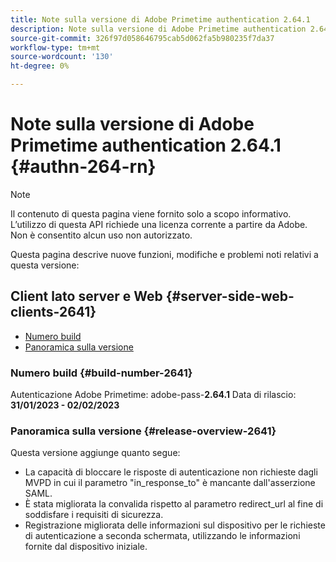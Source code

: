 ```yaml
---
title: Note sulla versione di Adobe Primetime authentication 2.64.1
description: Note sulla versione di Adobe Primetime authentication 2.64.1
source-git-commit: 326f97d058646795cab5d062fa5b980235f7da37
workflow-type: tm+mt
source-wordcount: '130'
ht-degree: 0%

---
```



# Note sulla versione di Adobe Primetime authentication 2.64.1 {#authn-264-rn}

>[!NOTE]
>
>Il contenuto di questa pagina viene fornito solo a scopo informativo. L’utilizzo di questa API richiede una licenza corrente a partire da Adobe. Non è consentito alcun uso non autorizzato.

Questa pagina descrive nuove funzioni, modifiche e problemi noti relativi a questa versione:

## Client lato server e Web {#server-side-web-clients-2641}

* [Numero build](#build-number-2641)
* [Panoramica sulla versione](#release-overview-2641)

### Numero build {#build-number-2641}

Autenticazione Adobe Primetime: adobe-pass-**2.64.1**
Data di rilascio: **31/01/2023 - 02/02/2023**

### Panoramica sulla versione {#release-overview-2641}

Questa versione aggiunge quanto segue:

* La capacità di bloccare le risposte di autenticazione non richieste dagli MVPD in cui il parametro &quot;in_response_to&quot; è mancante dall&#39;asserzione SAML.
* È stata migliorata la convalida rispetto al parametro redirect_url al fine di soddisfare i requisiti di sicurezza.
* Registrazione migliorata delle informazioni sul dispositivo per le richieste di autenticazione a seconda schermata, utilizzando le informazioni fornite dal dispositivo iniziale.
